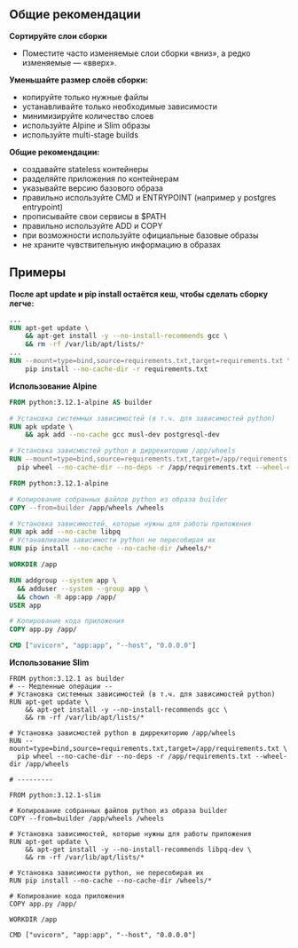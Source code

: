 ## Общие рекомендации

**Сортируйте слои сборки**  
  - Поместите часто изменяемые слои сборки «вниз», а редко изменяемые — «вверх».
  
**Уменьшайте размер слоёв сборки:**  
  - копируйте только нужные файлы  
  - устанавливайте только необходимые зависимости  
  - минимизируйте количество слоев  
  - используйте Alpine и Slim образы  
  - используйте multi-stage builds
  
**Общие рекомендации:**  
  - создавайте stateless контейнеры  
  - разделяйте приложения по контейнерам  
  - указывайте версию базового образа  
  - правильно используйте CMD и ENTRYPOINT (например у postgres entrypoint)
  - прописывайте свои сервисы в $PATH  
  - правильно используйте ADD и COPY  
  - при возможности используйте официальные базовые образы  
  - не храните чувствительную информацию в образах  

## Примеры

**После apt update и pip install остаётся кеш, чтобы сделать сборку легче:**
```Dockerfile
...
RUN apt-get update \
    && apt-get install -y --no-install-recommends gcc \
    && rm -rf /var/lib/apt/lists/*
...
RUN --mount=type=bind,source=requirements.txt,target=requirements.txt \
    pip install --no-cache-dir -r requirements.txt
```
**Использование Alpine**
```Dockerfile
FROM python:3.12.1-alpine AS builder

# Установка системных зависимостей (в т.ч. для зависимостей python)
RUN apk update \
    && apk add --no-cache gcc musl-dev postgresql-dev

# Установка зависмостей python в диррекиторию /app/wheels
RUN --mount=type=bind,source=requirements.txt,target=/app/requirements.txt \
  pip wheel --no-cache-dir --no-deps -r /app/requirements.txt --wheel-dir /app/wheels

FROM python:3.12.1-alpine

# Копирование собранных файлов python из образа builder
COPY --from=builder /app/wheels /wheels

# Установка зависимостей, которые нужны для работы приложения
RUN apk add --no-cache libpq
# Устанавливаем зависимости python не пересобирая их
RUN pip install --no-cache --no-cache-dir /wheels/*

WORKDIR /app

RUN addgroup --system app \
  && adduser --system --group app \
  && chown -R app:app /app/
USER app

# Копирование кода приложения
COPY app.py /app/

CMD ["uvicorn", "app:app", "--host", "0.0.0.0"]
```
**Использование Slim**
```
FROM python:3.12.1 as builder
# -- Медленные операции --
# Установка системных зависимостей (в т.ч. для зависимостей python)
RUN apt-get update \
    && apt-get install -y --no-install-recommends gcc \
    && rm -rf /var/lib/apt/lists/*

# Установка зависмостей python в диррекиторию /app/wheels
RUN --mount=type=bind,source=requirements.txt,target=/app/requirements.txt \
  pip wheel --no-cache-dir --no-deps -r /app/requirements.txt --wheel-dir /app/wheels

# ---------

FROM python:3.12.1-slim

# Копирование собранных файлов python из образа builder
COPY --from=builder /app/wheels /wheels

# Установка зависимостей, которые нужны для работы приложения
RUN apt-get update \
    && apt-get install -y --no-install-recommends libpq-dev \
    && rm -rf /var/lib/apt/lists/*

# Установка зависимости python, не пересобирая их
RUN pip install --no-cache --no-cache-dir /wheels/*

# Копирование кода приложения
COPY app.py /app/

WORKDIR /app

CMD ["uvicorn", "app:app", "--host", "0.0.0.0"]
```
